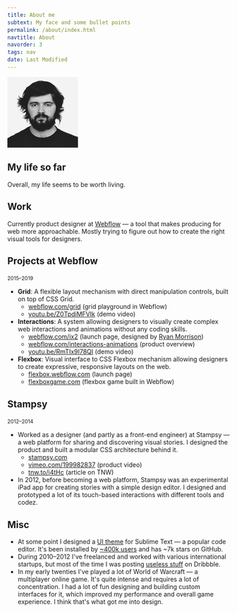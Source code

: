 ```yaml
---
title: About me
subtext: My face and some bullet points
permalink: /about/index.html
navtitle: About
navorder: 3
tags: nav
date: Last Modified
---
```


![my face][my-face]

## My life so far

Overall, my life seems to be worth living.

## Work

Currently product designer at [Webflow](https://webflow.com/) — a tool that makes producing for web more approachable. Mostly trying to figure out how to create the right visual tools for designers.

## Projects at Webflow

<small>2015–2019</small>

- **Grid**: A flexible layout mechanism with direct manipulation controls, built on top of CSS Grid.
  - [webflow.com/grid](https://webflow.com/grid) (grid playground in Webflow)
  - [youtu.be/Z0TpdiMFVIk](https://youtu.be/Z0TpdiMFVIk) (demo video)
- **Interactions**: A system allowing designers to visually create complex web interactions and animations without any coding skills.
  - [webflow.com/ix2](https://webflow.com/ix2) (launch page, designed by [Ryan Morrison](https://ryry.io))
  - [webflow.com/interactions-animations](https://webflow.com/interactions-animations) (product overview)
  - [youtu.be/RmTIx9I78QI](https://youtu.be/RmTIx9I78QI) (demo video)
- **Flexbox**: Visual interface to CSS Flexbox mechanism allowing designers to create expressive, responsive layouts on the web.
  - [flexbox.webflow.com](https://flexbox.webflow.com) (launch page)
  - [flexboxgame.com](https://www.flexboxgame.com/) (flexbox game built in Webflow)

## Stampsy

<small>2012–2014</small>

- Worked as a designer (and partly as a front-end engineer) at Stampsy — a web platform for sharing and discovering visual stories. I designed the product and built a modular CSS architecture behind it.
  - [stampsy.com](https://stampsy.com/)
  - [vimeo.com/199982837](https://vimeo.com/199982837) (product video)
  - [tnw.to/i4tHc](http://tnw.to/i4tHc) (article on TNW)
- In 2012, before becoming a web platform, Stampsy was an experimental iPad app for creating stories with a simple design editor. I designed and prototyped a lot of its touch-based interactions with different tools and codez.

## Misc

- At some point I designed a [UI theme](https://github.com/kkga/spacegray) for Sublime Text — a popular code editor. It's been installed by [~400k users](https://packagecontrol.io/packages/Theme%20-%20Spacegray) and has ~7k stars on GitHub.
- During 2010–2012 I've freelanced and worked with various international startups, but most of the time I was posting [useless stuff](https://dribbble.com/gadzhi) on Dribbble.
- In my early twenties I've played a lot of World of Warcraft — a multiplayer online game. It's quite intense and requires a lot of concentration. I had a lot of fun designing and building custom interfaces for it, which improved my performance and overall game experience. I think that's what got me into design.

[my-face]: /static/img/face.jpg "me"
